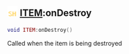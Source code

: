 ## <img src="../../.gitbook/assets/shared.png" width="24" height=24 /> [ITEM](https://iaswiki.rawr.dev/readme/item):onDestroy

```lua
void ITEM:onDestroy()
```

Called when the item is being destroyed

